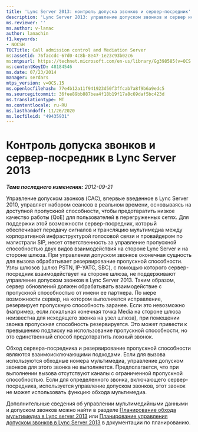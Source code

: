 ```yaml
---
title: 'Lync Server 2013: контроль допуска звонков и сервер-посредник'
description: 'Lync Server 2013: управление допуском звонков и сервер исправлений.'
ms.reviewer: ''
ms.author: v-lanac
author: lanachin
f1.keywords:
- NOCSH
TOCTitle: Call admission control and Mediation Server
ms:assetid: 76faccdc-67d0-4c8b-8e47-1e23c93b02c6
ms:mtpsurl: https://technet.microsoft.com/en-us/library/Gg398585(v=OCS.15)
ms:contentKeyID: 48184546
ms.date: 07/23/2014
manager: serdars
mtps_version: v=OCS.15
ms.openlocfilehash: 77e4b12a11f941923d50f3ffcab7a8f9b6a9edc5
ms.sourcegitcommit: 36fee89bb887bea4f18b19f17a8c69daf5bc423d
ms.translationtype: MT
ms.contentlocale: ru-RU
ms.lasthandoff: 11/26/2020
ms.locfileid: "49435931"
---
```

# <a name="call-admission-control-and-mediation-server-in-lync-server-2013"></a>Контроль допуска звонков и сервер-посредник в Lync Server 2013

<div data-xmlns="http://www.w3.org/1999/xhtml">

<div class="topic" data-xmlns="http://www.w3.org/1999/xhtml" data-msxsl="urn:schemas-microsoft-com:xslt" data-cs="https://msdn.microsoft.com/">

<div data-asp="https://msdn2.microsoft.com/asp">



</div>

<div id="mainSection">

<div id="mainBody">

<span> </span>

_**Тема последнего изменения:** 2012-09-21_

Управление допуском звонков (CAC), впервые введенное в Lync Server 2010, управляет набором сеансов в реальном времени, основываясь на доступной пропускной способности, чтобы предотвратить низкое качество работы (QoE) для пользователей в перегруженных сетях. Для поддержки этой возможности сервер-посредник, который обеспечивает передачу сигналов и трансляцию мультимедиа между корпоративной инфраструктурой голосовой связи и провайдером по магистрали SIP, несет ответственность за управление пропускной способностью двух видов взаимодействия на стороне Lync Server и на стороне шлюза. При управлении допуском звонков оконечная сущность для вызова обрабатывает резервирование пропускной способности. Узлы шлюзов (шлюз PSTN, IP-УАТС, SBC), с помощью которого сервер-посредник взаимодействует на стороне шлюза, не поддерживают управление допуском звонков в Lync Server 2013. Таким образом, сервер обновлений должен обрабатывать взаимодействие с пропускной способностью от имени ее партнера. По мере возможности сервер, на котором выполняется исправление, резервирует пропускную способность заранее. Если это невозможно (например, если локальная конечная точка Media на стороне шлюза неизвестна для исходящего звонка на узел шлюза), при помещении звонка пропускная способность резервируется. Это может привести к превышению подписку на использование пропускной способности, но это единственный способ предотвратить ложный звонок.

Обход сервера-посредника и резервирование пропускной способности являются взаимоисключающими подходами. Если для вызова используются обходные номера мультимедиа, управление допуском звонков для этого звонка не выполняется. Предполагается, что при выполнении вызова отсутствуют каналы с ограниченной пропускной способностью. Если для определенного звонка, включающего сервер-посредника, используется управление допуском звонков, этот звонок не может использовать функцию обхода мультимедиа.

Дополнительные сведения об управлении мультимедийными данными и допуском звонков можно найти в разделе [Планирование обхода мультимедиа в Lync server 2013](lync-server-2013-planning-for-media-bypass.md) или [Планирование управления допуском звонков в Lync Server 2013](lync-server-2013-planning-for-call-admission-control.md) в документации по планированию.

</div>

<span> </span>

</div>

</div>

</div>

